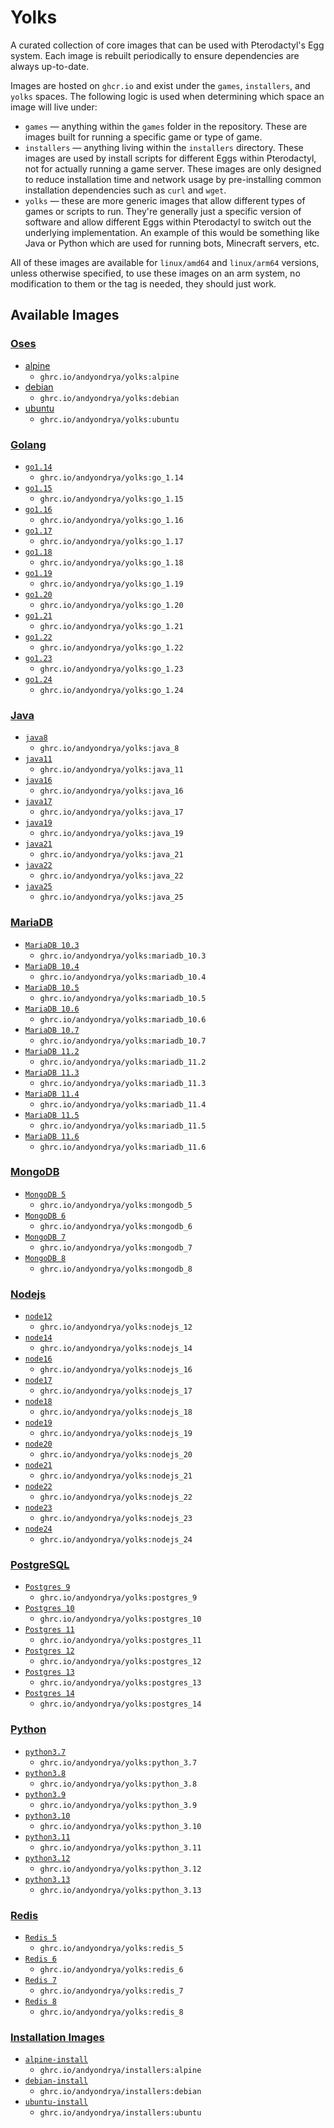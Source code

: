 # Yolks

A curated collection of core images that can be used with Pterodactyl's Egg system. Each image is rebuilt
periodically to ensure dependencies are always up-to-date.

Images are hosted on `ghcr.io` and exist under the `games`, `installers`, and `yolks` spaces. The following logic
is used when determining which space an image will live under:

* `games` — anything within the `games` folder in the repository. These are images built for running a specific game
or type of game.
* `installers` — anything living within the `installers` directory. These images are used by install scripts for different
Eggs within Pterodactyl, not for actually running a game server. These images are only designed to reduce installation time
and network usage by pre-installing common installation dependencies such as `curl` and `wget`.
* `yolks` — these are more generic images that allow different types of games or scripts to run. They're generally just
a specific version of software and allow different Eggs within Pterodactyl to switch out the underlying implementation. An
example of this would be something like Java or Python which are used for running bots, Minecraft servers, etc.

All of these images are available for `linux/amd64` and `linux/arm64` versions, unless otherwise specified, to use
these images on an arm system, no modification to them or the tag is needed, they should just work.

## Available Images

### [Oses](/oses)

* [alpine](/oses/alpine)
  * `ghrc.io/andyondrya/yolks:alpine`
* [debian](/oses/debian)
  * `ghrc.io/andyondrya/yolks:debian`
* [ubuntu](/oses/ubuntu)
  * `ghrc.io/andyondrya/yolks:ubuntu`

### [Golang](/go)

* [`go1.14`](/go/1.14)
  * `ghrc.io/andyondrya/yolks:go_1.14`
* [`go1.15`](/go/1.15)
  * `ghrc.io/andyondrya/yolks:go_1.15`
* [`go1.16`](/go/1.16)
  * `ghrc.io/andyondrya/yolks:go_1.16`
* [`go1.17`](/go/1.17)
  * `ghrc.io/andyondrya/yolks:go_1.17`
* [`go1.18`](/go/1.18)
  * `ghrc.io/andyondrya/yolks:go_1.18`
* [`go1.19`](/go/1.19)
  * `ghrc.io/andyondrya/yolks:go_1.19`
* [`go1.20`](/go/1.20)
  * `ghrc.io/andyondrya/yolks:go_1.20`
* [`go1.21`](/go/1.21)
  * `ghrc.io/andyondrya/yolks:go_1.21`
* [`go1.22`](/go/1.22)
  * `ghrc.io/andyondrya/yolks:go_1.22`
* [`go1.23`](/go/1.23)
  * `ghrc.io/andyondrya/yolks:go_1.23`
* [`go1.24`](/go/1.24)
  * `ghrc.io/andyondrya/yolks:go_1.24`
  
### [Java](/java)

* [`java8`](/java/8)
  * `ghrc.io/andyondrya/yolks:java_8`
* [`java11`](/java/11)
  * `ghrc.io/andyondrya/yolks:java_11`
* [`java16`](/java/16)
  * `ghrc.io/andyondrya/yolks:java_16`
* [`java17`](/java/17)
  * `ghrc.io/andyondrya/yolks:java_17`
* [`java19`](/java/19)
  * `ghrc.io/andyondrya/yolks:java_19`
* [`java21`](/java/21)
  * `ghrc.io/andyondrya/yolks:java_21`
* [`java22`](/java/22)
  * `ghrc.io/andyondrya/yolks:java_22`
* [`java25`](/java/25)
  * `ghrc.io/andyondrya/yolks:java_25`

### [MariaDB](/mariadb)

  * [`MariaDB 10.3`](/mariadb/10.3)
    * `ghrc.io/andyondrya/yolks:mariadb_10.3`
  * [`MariaDB 10.4`](/mariadb/10.4)
    * `ghrc.io/andyondrya/yolks:mariadb_10.4`
  * [`MariaDB 10.5`](/mariadb/10.5)
    * `ghrc.io/andyondrya/yolks:mariadb_10.5`
  * [`MariaDB 10.6`](/mariadb/10.6)
    * `ghrc.io/andyondrya/yolks:mariadb_10.6`
  * [`MariaDB 10.7`](/mariadb/10.7)
    * `ghrc.io/andyondrya/yolks:mariadb_10.7`
  * [`MariaDB 11.2`](/mariadb/11.2)
    * `ghrc.io/andyondrya/yolks:mariadb_11.2`
  * [`MariaDB 11.3`](/mariadb/11.3)
    * `ghrc.io/andyondrya/yolks:mariadb_11.3`
  * [`MariaDB 11.4`](/mariadb/11.4)
    * `ghrc.io/andyondrya/yolks:mariadb_11.4`
  * [`MariaDB 11.5`](/mariadb/11.5)
    * `ghrc.io/andyondrya/yolks:mariadb_11.5`
  * [`MariaDB 11.6`](/mariadb/11.6)
    * `ghrc.io/andyondrya/yolks:mariadb_11.6`

### [MongoDB](/mongodb)

  * [`MongoDB 5`](/mongodb/5)
    * `ghrc.io/andyondrya/yolks:mongodb_5`
 * [`MongoDB 6`](/mongodb/6)
    * `ghrc.io/andyondrya/yolks:mongodb_6`    
 * [`MongoDB 7`](/mongodb/7)
    * `ghrc.io/andyondrya/yolks:mongodb_7`
 * [`MongoDB 8`](/mongodb/8)
    * `ghrc.io/andyondrya/yolks:mongodb_8` 

### [Nodejs](/nodejs)

* [`node12`](/nodejs/12)
  * `ghrc.io/andyondrya/yolks:nodejs_12`
* [`node14`](/nodejs/14)
  * `ghrc.io/andyondrya/yolks:nodejs_14`
* [`node16`](/nodejs/16)
  * `ghrc.io/andyondrya/yolks:nodejs_16`
* [`node17`](/nodejs/17)
  * `ghrc.io/andyondrya/yolks:nodejs_17`
* [`node18`](/nodejs/18)
  * `ghrc.io/andyondrya/yolks:nodejs_18`
* [`node19`](/nodejs/19)
  * `ghrc.io/andyondrya/yolks:nodejs_19`
* [`node20`](/nodejs/20)
  * `ghrc.io/andyondrya/yolks:nodejs_20`
* [`node21`](/nodejs/21)
  * `ghrc.io/andyondrya/yolks:nodejs_21`
* [`node22`](/nodejs/22)
  * `ghrc.io/andyondrya/yolks:nodejs_22`  
* [`node23`](/nodejs/23)
  * `ghrc.io/andyondrya/yolks:nodejs_23`
* [`node24`](/nodejs/24)
  * `ghrc.io/andyondrya/yolks:nodejs_24`  
  
### [PostgreSQL](/postgres)

  * [`Postgres 9`](/postgres/9)
    * `ghrc.io/andyondrya/yolks:postgres_9`
  * [`Postgres 10`](/postgres/10)
    * `ghrc.io/andyondrya/yolks:postgres_10`
  * [`Postgres 11`](/postgres/11)
    * `ghrc.io/andyondrya/yolks:postgres_11`
  * [`Postgres 12`](/postgres/12)
    * `ghrc.io/andyondrya/yolks:postgres_12`
  * [`Postgres 13`](/postgres/13)
    * `ghrc.io/andyondrya/yolks:postgres_13`
  * [`Postgres 14`](/postgres/14)
    * `ghrc.io/andyondrya/yolks:postgres_14`  

### [Python](/python)

* [`python3.7`](/python/3.7)
  * `ghrc.io/andyondrya/yolks:python_3.7`
* [`python3.8`](/python/3.8)
  * `ghrc.io/andyondrya/yolks:python_3.8`
* [`python3.9`](/python/3.9)
  * `ghrc.io/andyondrya/yolks:python_3.9`
* [`python3.10`](/python/3.10)
  * `ghrc.io/andyondrya/yolks:python_3.10`
* [`python3.11`](/python/3.11)
  * `ghrc.io/andyondrya/yolks:python_3.11`
* [`python3.12`](/python/3.12)
  * `ghrc.io/andyondrya/yolks:python_3.12`
* [`python3.13`](/python/3.13)
  * `ghrc.io/andyondrya/yolks:python_3.13`

### [Redis](/redis)

  * [`Redis 5`](/redis/5)
    * `ghrc.io/andyondrya/yolks:redis_5`
  * [`Redis 6`](/redis/6)
    * `ghrc.io/andyondrya/yolks:redis_6`
  * [`Redis 7`](/redis/7)
    * `ghrc.io/andyondrya/yolks:redis_7`
  * [`Redis 8`](/redis/8)
    * `ghrc.io/andyondrya/yolks:redis_8`    

### [Installation Images](/installers)

* [`alpine-install`](/installers/alpine)
  * `ghrc.io/andyondrya/installers:alpine`
* [`debian-install`](/installers/debian)
  * `ghrc.io/andyondrya/installers:debian`
* [`ubuntu-install`](/installers/ubuntu)
  * `ghrc.io/andyondrya/installers:ubuntu`
